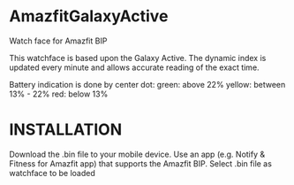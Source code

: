 # AmazfitGalaxyActive
Watch face for Amazfit BIP

This watchface is based upon the Galaxy Active.
The dynamic index is updated every minute and allows accurate reading of the exact time.

Battery indication is done by center dot:
  green: above 22%
  yellow: between 13% - 22%
  red: below 13%
  
# INSTALLATION
Download the .bin file to your mobile device.
Use an app (e.g. Notify & Fitness for Amazfit app) that supports the Amazfit BIP.
Select .bin file as watchface to be loaded
